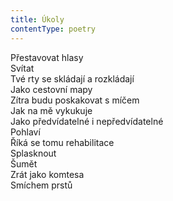 ```yaml
---
title: Úkoly
contentType: poetry
---
```


<section>

Přestavovat hlasy  
Svítat  
Tvé rty se skládají a rozkládají  
Jako cestovní mapy  
Zítra budu poskakovat s míčem  
Jak na mě vykukuje  
Jako předvídatelné i nepředvídatelné  
Pohlaví  
Říká se tomu rehabilitace  
Splasknout  
Šumět  
Zrát jako komtesa  
Smíchem prstů

</section>
